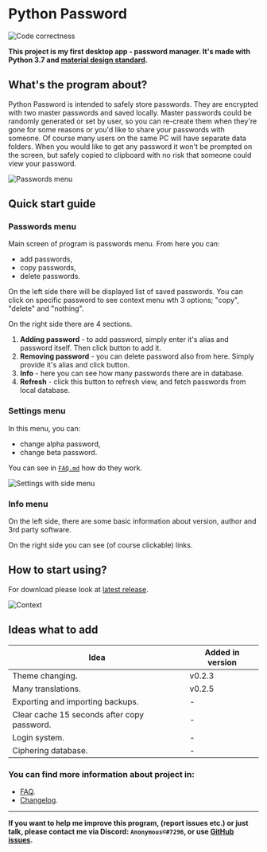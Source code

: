 # Python Password

![Code correctness](https://github.com/AnonymousX86/Python-Password/workflows/Code%20correctness/badge.svg)

**This project is my first desktop app - password manager. It's made with Python 3.7 and [material design standard](https://material.io/).**

## What's the program about?

Python Password is intended to safely store passwords. They are encrypted with two master passwords and saved locally.
Master passwords could be randomly generated or set by user, so you can re-create them when they're gone for some reasons
or you'd like to share your passwords with someone. Of course many users on the same PC will have separate data folders.
When you would like to get any password it won't be prompted on the screen, but safely copied to clipboard with no risk
that someone could view your password.

![Passwords menu](https://github.com/AnonymousX86/Python-Password/blob/master/docs/screenshots/Passwords%20menu.png)


## Quick start guide


### Passwords menu

Main screen of program is passwords menu. From here you can:

- add passwords,
- copy passwords,
- delete passwords.

On the left side there will be displayed list of saved passwords. You can click on specific password to see context
menu wth 3 options; "copy", "delete" and "nothing".

On the right side there are 4 sections.

1. **Adding password** - to add password, simply enter it's alias and password itself. Then click button to add it.
2. **Removing password** - you can delete password also from here. Simply provide it's alias and click button.
3. **Info** - here you can see how many passwords there are in database.
4. **Refresh** - click this button to refresh view, and fetch passwords from local database.
  
  
### Settings menu

In this menu, you can:

- change alpha password,
- change beta password.

You can see in
[`FAQ.md`](https://github.com/AnonymousX86/Python-Password/blob/master/docs/FAQ.md#what-are-alpha-and-beta-passwords)
how do they work.

![Settings with side menu](https://github.com/AnonymousX86/Python-Password/blob/master/docs/screenshots/Settings%20with%20side%20menu.png)


### Info menu

On the left side, there are some basic information about version, author and 3rd party software.

On the right side you can see (of course clickable) links.


## How to start using?

For download please look at [latest release](https://github.com/AnonymousX86/Python-Password/releases/latest).

![Context](https://github.com/AnonymousX86/Python-Password/blob/master/docs/screenshots/Context.png)


## Ideas what to add

| Idea | Added in version |
| ---- | ---------------- |
| Theme changing. | v0.2.3 |
| Many translations. | v0.2.5 |
| Exporting and importing backups. | - |
| Clear cache 15 seconds after copy password. | - |
| Login system. | - |
| Ciphering database. | - |


### You can find more information about project in:

- [FAQ](https://github.com/AnonymousX86/Python-Password/blob/master/docs/FAQ.md).
- [Changelog](https://github.com/AnonymousX86/Python-Password/blob/master/docs/CHANGELOG.md).

---

**If you want to help me improve this program, (report issues etc.) or just talk, please contact me via
Discord: `Anonymous©#7296`, or use [GitHub issues](https://github.com/AnonymousX86/Python-Password/issues).**
